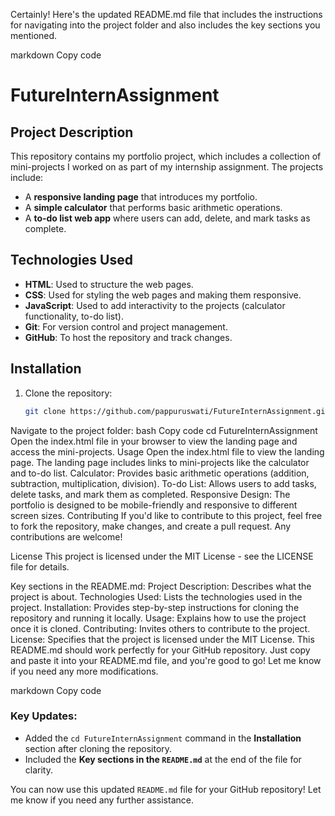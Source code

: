 
Certainly! Here's the updated README.md file that includes the instructions for navigating into the project folder and also includes the key sections you mentioned.

markdown
Copy code
# FutureInternAssignment

## Project Description
This repository contains my portfolio project, which includes a collection of mini-projects I worked on as part of my internship assignment. The projects include:

- A **responsive landing page** that introduces my portfolio.
- A **simple calculator** that performs basic arithmetic operations.
- A **to-do list web app** where users can add, delete, and mark tasks as complete.

## Technologies Used
- **HTML**: Used to structure the web pages.
- **CSS**: Used for styling the web pages and making them responsive.
- **JavaScript**: Used to add interactivity to the projects (calculator functionality, to-do list).
- **Git**: For version control and project management.
- **GitHub**: To host the repository and track changes.

## Installation
1. Clone the repository:
   ```bash
   git clone https://github.com/pappuruswati/FutureInternAssignment.git
Navigate to the project folder:
bash
Copy code
cd FutureInternAssignment
Open the index.html file in your browser to view the landing page and access the mini-projects.
Usage
Open the index.html file to view the landing page.
The landing page includes links to mini-projects like the calculator and to-do list.
Calculator: Provides basic arithmetic operations (addition, subtraction, multiplication, division).
To-do List: Allows users to add tasks, delete tasks, and mark them as completed.
Responsive Design: The portfolio is designed to be mobile-friendly and responsive to different screen sizes.
Contributing
If you'd like to contribute to this project, feel free to fork the repository, make changes, and create a pull request. Any contributions are welcome!

License
This project is licensed under the MIT License - see the LICENSE file for details.

Key sections in the README.md:
Project Description: Describes what the project is about.
Technologies Used: Lists the technologies used in the project.
Installation: Provides step-by-step instructions for cloning the repository and running it locally.
Usage: Explains how to use the project once it is cloned.
Contributing: Invites others to contribute to the project.
License: Specifies that the project is licensed under the MIT License.
This README.md should work perfectly for your GitHub repository. Just copy and paste it into your README.md file, and you're good to go! Let me know if you need any more modifications.

markdown
Copy code

### Key Updates:
- Added the `cd FutureInternAssignment` command in the **Installation** section after cloning the repository.
- Included the **Key sections in the `README.md`** at the end of the file for clarity.

You can now use this updated `README.md` file for your GitHub repository! Let me know if you need any further assistance.









